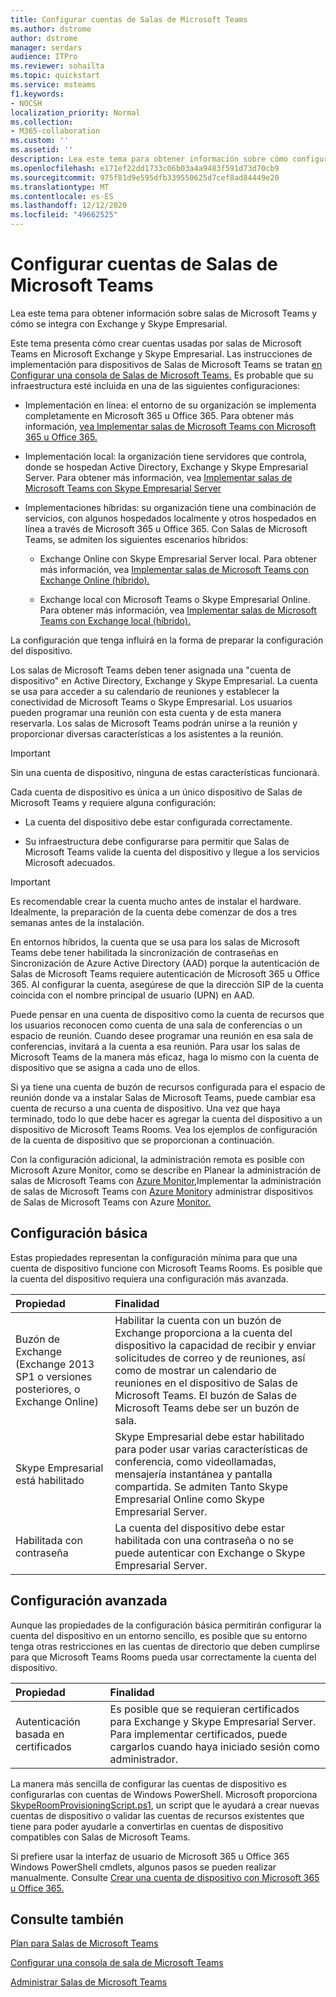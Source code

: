 ```yaml
---
title: Configurar cuentas de Salas de Microsoft Teams
ms.author: dstrome
author: dstrome
manager: serdars
audience: ITPro
ms.reviewer: sohailta
ms.topic: quickstart
ms.service: msteams
f1.keywords:
- NOCSH
localization_priority: Normal
ms.collection:
- M365-collaboration
ms.custom: ''
ms.assetid: ''
description: Lea este tema para obtener información sobre cómo configurar las cuentas de salas de Microsoft Teams en Exchange y Skype Empresarial.
ms.openlocfilehash: e171ef22dd1733c06b03a4a9483f591d73d70cb9
ms.sourcegitcommit: 975f81d9e595dfb339550625d7cef8ad84449e20
ms.translationtype: MT
ms.contentlocale: es-ES
ms.lasthandoff: 12/12/2020
ms.locfileid: "49662525"
---
```

# <a name="configure-accounts-for-microsoft-teams-rooms"></a>Configurar cuentas de Salas de Microsoft Teams
 
Lea este tema para obtener información sobre salas de Microsoft Teams y cómo se integra con Exchange y Skype Empresarial.
  
Este tema presenta cómo crear cuentas usadas por salas de Microsoft Teams en Microsoft Exchange y Skype Empresarial. Las instrucciones de implementación para dispositivos de Salas de Microsoft Teams se tratan [en Configurar una consola de Salas de Microsoft Teams.](console.md) Es probable que su infraestructura esté incluida en una de las siguientes configuraciones:
  
- Implementación en línea: el entorno de su organización se implementa completamente en Microsoft 365 u Office 365. Para obtener más información, [vea Implementar salas de Microsoft Teams con Microsoft 365 u Office 365.](with-office-365.md)
    
- Implementación local: la organización tiene servidores que controla, donde se hospedan Active Directory, Exchange y Skype Empresarial Server. Para obtener más información, vea [Implementar salas de Microsoft Teams con Skype Empresarial Server](with-skype-for-business-server-2015.md)
    
- Implementaciones híbridas: su organización tiene una combinación de servicios, con algunos hospedados localmente y otros hospedados en línea a través de Microsoft 365 u Office 365. Con Salas de Microsoft Teams, se admiten los siguientes escenarios híbridos:
    
  - Exchange Online con Skype Empresarial Server local. Para obtener más información, vea [Implementar salas de Microsoft Teams con Exchange Online (híbrido).](with-exchange-online.md)
    
  - Exchange local con Microsoft Teams o Skype Empresarial Online. Para obtener más información, vea [Implementar salas de Microsoft Teams con Exchange local (híbrido).](with-exchange-on-premises.md)
    
La configuración que tenga influirá en la forma de preparar la configuración del dispositivo.
  
Los salas de Microsoft Teams deben tener asignada una "cuenta de dispositivo" en Active Directory, Exchange y Skype Empresarial. La cuenta se usa para acceder a su calendario de reuniones y establecer la conectividad de Microsoft Teams o Skype Empresarial. Los usuarios pueden programar una reunión con esta cuenta y de esta manera reservarla. Los salas de Microsoft Teams podrán unirse a la reunión y proporcionar diversas características a los asistentes a la reunión.
  
> [!IMPORTANT]
> Sin una cuenta de dispositivo, ninguna de estas características funcionará. 
  
Cada cuenta de dispositivo es única a un único dispositivo de Salas de Microsoft Teams y requiere alguna configuración:
  
- La cuenta del dispositivo debe estar configurada correctamente.
    
- Su infraestructura debe configurarse para permitir que Salas de Microsoft Teams valide la cuenta del dispositivo y llegue a los servicios Microsoft adecuados.
    
> [!IMPORTANT]
> Es recomendable crear la cuenta mucho antes de instalar el hardware. Idealmente, la preparación de la cuenta debe comenzar de dos a tres semanas antes de la instalación. 

En entornos híbridos, la cuenta que se usa para los salas de Microsoft Teams debe tener habilitada la sincronización de contraseñas en Sincronización de Azure Active Directory (AAD) porque la autenticación de Salas de Microsoft Teams requiere autenticación de Microsoft 365 u Office 365. Al configurar la cuenta, asegúrese de que la dirección SIP de la cuenta coincida con el nombre principal de usuario (UPN) en AAD. 
  
Puede pensar en una cuenta de dispositivo como la cuenta de recursos que los usuarios reconocen como cuenta de una sala de conferencias o un espacio de reunión. Cuando desee programar una reunión en esa sala de conferencias, invitará a la cuenta a esa reunión. Para usar los salas de Microsoft Teams de la manera más eficaz, haga lo mismo con la cuenta de dispositivo que se asigna a cada uno de ellos.
  
Si ya tiene una cuenta de buzón de recursos configurada para el espacio de reunión donde va a instalar Salas de Microsoft Teams, puede cambiar esa cuenta de recurso a una cuenta de dispositivo. Una vez que haya terminado, todo lo que debe hacer es agregar la cuenta del dispositivo a un dispositivo de Microsoft Teams Rooms. Vea los ejemplos de configuración de la cuenta de dispositivo que se proporcionan a continuación.
  
Con la configuración adicional, la administración remota es posible con Microsoft Azure Monitor, como se describe en Planear la administración de salas de Microsoft Teams con [Azure Monitor,](azure-monitor-plan.md)Implementar la administración de salas de Microsoft Teams con [Azure Monitor](azure-monitor-deploy.md)y administrar dispositivos de Salas de Microsoft Teams con Azure [Monitor.](azure-monitor-manage.md) 
  
## <a name="basic-configuration"></a>Configuración básica

Estas propiedades representan la configuración mínima para que una cuenta de dispositivo funcione con Microsoft Teams Rooms. Es posible que la cuenta del dispositivo requiera una configuración más avanzada.
  
|**Propiedad**|**Finalidad**|
|:-----|:-----|
|Buzón de Exchange (Exchange 2013 SP1 o versiones posteriores, o Exchange Online)  <br/> |Habilitar la cuenta con un buzón de Exchange proporciona a la cuenta del dispositivo la capacidad de recibir y enviar solicitudes de correo y de reuniones, así como de mostrar un calendario de reuniones en el dispositivo de Salas de Microsoft Teams. El buzón de Salas de Microsoft Teams debe ser un buzón de sala.  <br/> |
|Skype Empresarial está habilitado  <br/> |Skype Empresarial debe estar habilitado para poder usar varias características de conferencia, como videollamadas, mensajería instantánea y pantalla compartida. Se admiten Tanto Skype Empresarial Online como Skype Empresarial Server.  <br/> |
|Habilitada con contraseña  <br/> |La cuenta del dispositivo debe estar habilitada con una contraseña o no se puede autenticar con Exchange o Skype Empresarial Server.  <br/> |
   
## <a name="advanced-configuration"></a>Configuración avanzada

Aunque las propiedades de la configuración básica permitirán configurar la cuenta del dispositivo en un entorno sencillo, es posible que su entorno tenga otras restricciones en las cuentas de directorio que deben cumplirse para que Microsoft Teams Rooms pueda usar correctamente la cuenta del dispositivo.
  
|**Propiedad**|**Finalidad**|
|:-----|:-----|
|Autenticación basada en certificados  <br/> |Es posible que se requieran certificados para Exchange y Skype Empresarial Server. Para implementar certificados, puede cargarlos cuando haya iniciado sesión como administrador.  <br/> |
   
La manera más sencilla de configurar las cuentas de dispositivo es configurarlas con cuentas de Windows PowerShell. Microsoft proporciona [SkypeRoomProvisioningScript.ps1](https://go.microsoft.com/fwlink/?linkid=870105), un script que le ayudará a crear nuevas cuentas de dispositivo o validar las cuentas de recursos existentes que tiene para poder ayudarle a convertirlas en cuentas de dispositivo compatibles con Salas de Microsoft Teams.
  
Si prefiere usar la interfaz de usuario de Microsoft 365 u Office 365 Windows PowerShell cmdlets, algunos pasos se pueden realizar manualmente. Consulte [Crear una cuenta de dispositivo con Microsoft 365 u Office 365.](https://docs.microsoft.com/surface-hub/create-a-device-account-using-office-365)
  
## <a name="see-also"></a>Consulte también

[Plan para Salas de Microsoft Teams](rooms-plan.md)
  
[Configurar una consola de sala de Microsoft Teams](console.md)
  
[Administrar Salas de Microsoft Teams](rooms-manage.md)

